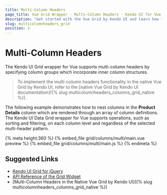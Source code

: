 ```yaml
---
title: Multi-Column Headers
page_title: Vue Grid Wrapper - Multi-Column Headers - Kendo UI for Vue
description: "Get started with the Vue Grid by Kendo UI and learn how to configure multi-column headers."
slug: multicolumnheaders_grid
position: 2
---
```


# Multi-Column Headers

The Kendo UI Grid wrapper for Vue supports multi-column headers by specifying column groups which incorporate inner column structures.

> To implement the multi-column headers functionality in the native Vue Grid by Kendo UI, refer to the [native Vue Grid by Kendo UI documentation]({% slug multicolumnheaders_columns_grid_native %}).

The following example demonstrates how to nest columns in the **Product Details** column which are rendered through an array of column definitions. The Kendo UI Data Grid wrapper for Vue supports operations, such as sorting and filtering, on each column level and regardless of the selected multi-header pattern.

{% meta height:360 %}
{% embed_file grid/columns/multi/main.vue preview %}
{% embed_file grid/columns/multi/main.js %}
{% endmeta %}

## Suggested Links

* [Kendo UI Grid for jQuery](https://docs.telerik.com/kendo-ui/controls/data-management/grid/overview)
* [API Reference of the Grid Widget](https://docs.telerik.com/kendo-ui/api/javascript/ui/grid)
* [Multi-Column Headers in the Native Vue Grid by Kendo UI]({% slug multicolumnheaders_columns_grid_native %})
